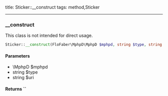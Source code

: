 title: Sticker::__construct
tags: method,Sticker

---

<div class="method">
<h3 class="method-name">__construct</h3>
<p>This class is not intended for direct usage.</p>

```php
Sticker::__construct(FloFaber\MphpD\MphpD $mphpd, string $type, string $uri)
```

#### Parameters

*  \MphpD $mphpd
*  string $type
*  string $uri


#### Returns ``



</div>